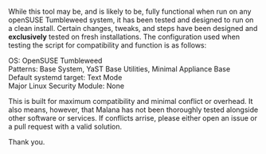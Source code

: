 While this tool may be, and is likely to be, fully functional when run on any openSUSE Tumbleweed system, it has been tested and designed to run on a clean install.  Certain changes, tweaks, and steps have been designed and **exclusively** tested on fresh installations.  The configuration used when testing the script for compatibility and function is as follows:

OS: OpenSUSE Tumbleweed  
Patterns: Base System, YaST Base Utilities, Minimal Appliance Base  
Default systemd target: Text Mode  
Major Linux Security Module: None  

This is built for maximum compatibility and minimal conflict or overhead.  It also means, however, that Malana has not been thoroughly tested alongside other software or services.  If conflicts arrise, please either open an issue or a pull request with a valid solution.

Thank you.
